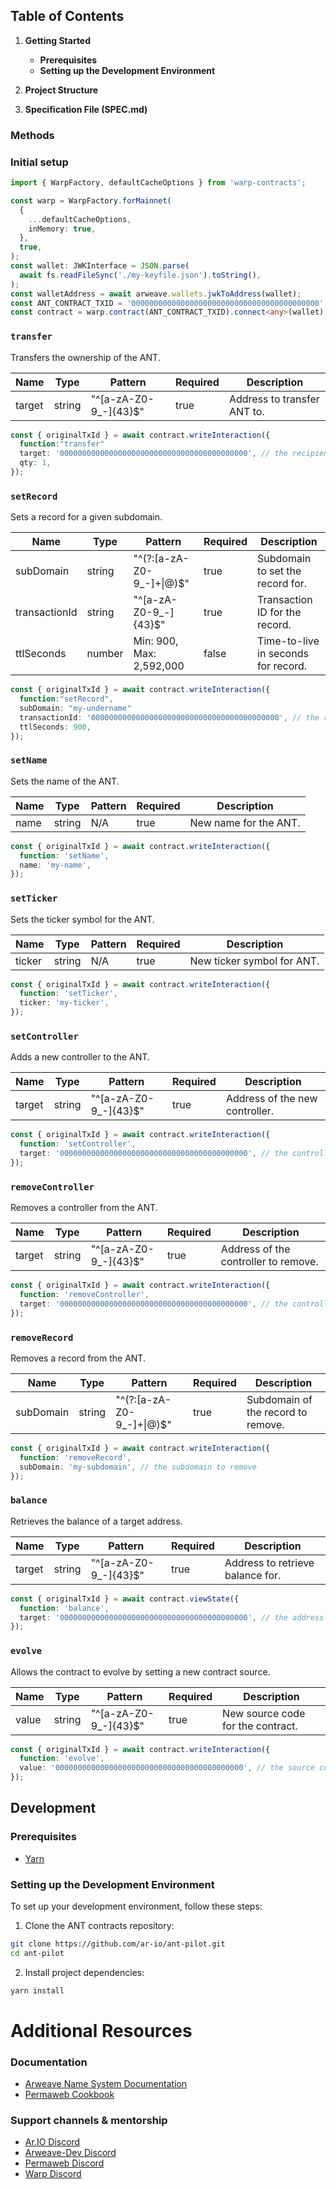 ## Table of Contents

1. **Getting Started**

   - **Prerequisites**
   - **Setting up the Development Environment**

2. **Project Structure**

3. **Specification File (SPEC.md)**

### Methods

### Initial setup

```typescript
import { WarpFactory, defaultCacheOptions } from 'warp-contracts';

const warp = WarpFactory.forMainnet(
  {
    ...defaultCacheOptions,
    inMemory: true,
  },
  true,
);
const wallet: JWKInterface = JSON.parse(
  await fs.readFileSync('./my-keyfile.json').toString(),
);
const walletAddress = await arweave.wallets.jwkToAddress(wallet);
const ANT_CONTRACT_TXID = '000000000000000000000000000000000000000000'; // your contract id here
const contract = warp.contract(ANT_CONTRACT_TXID).connect<any>(wallet);
```

### `transfer`

Transfers the ownership of the ANT.

| Name   | Type   | Pattern               | Required | Description                 |
| ------ | ------ | --------------------- | -------- | --------------------------- |
| target | string | "^[a-zA-Z0-9_-]{43}$" | true     | Address to transfer ANT to. |

```typescript
const { originalTxId } = await contract.writeInteraction({
  function:"transfer"
  target: '000000000000000000000000000000000000000000', // the recipient of the ANT contract
  qty: 1,
});
```

### `setRecord`

Sets a record for a given subdomain.

| Name          | Type   | Pattern                   | Required | Description                         |
| ------------- | ------ | ------------------------- | -------- | ----------------------------------- |
| subDomain     | string | "^(?:[a-zA-Z0-9_-]+\|@)$" | true     | Subdomain to set the record for.    |
| transactionId | string | "^[a-zA-Z0-9_-]{43}$"     | true     | Transaction ID for the record.      |
| ttlSeconds    | number | Min: 900, Max: 2,592,000  | false    | Time-to-live in seconds for record. |

```typescript
const { originalTxId } = await contract.writeInteraction({
  function:"setRecord",
  subDomain: "my-undername"
  transactionId: '000000000000000000000000000000000000000000', // the recipient of the ANT contract
  ttlSeconds: 900,
});
```

### `setName`

Sets the name of the ANT.

| Name | Type   | Pattern | Required | Description           |
| ---- | ------ | ------- | -------- | --------------------- |
| name | string | N/A     | true     | New name for the ANT. |

```typescript
const { originalTxId } = await contract.writeInteraction({
  function: 'setName',
  name: 'my-name',
});
```

### `setTicker`

Sets the ticker symbol for the ANT.

| Name   | Type   | Pattern | Required | Description                |
| ------ | ------ | ------- | -------- | -------------------------- |
| ticker | string | N/A     | true     | New ticker symbol for ANT. |

```typescript
const { originalTxId } = await contract.writeInteraction({
  function: 'setTicker',
  ticker: 'my-ticker',
});
```

### `setController`

Adds a new controller to the ANT.

| Name   | Type   | Pattern               | Required | Description                    |
| ------ | ------ | --------------------- | -------- | ------------------------------ |
| target | string | "^[a-zA-Z0-9_-]{43}$" | true     | Address of the new controller. |

```typescript
const { originalTxId } = await contract.writeInteraction({
  function: 'setController',
  target: '000000000000000000000000000000000000000000', // the controller to add
});
```

### `removeController`

Removes a controller from the ANT.

| Name   | Type   | Pattern               | Required | Description                          |
| ------ | ------ | --------------------- | -------- | ------------------------------------ |
| target | string | "^[a-zA-Z0-9_-]{43}$" | true     | Address of the controller to remove. |

```typescript
const { originalTxId } = await contract.writeInteraction({
  function: 'removeController',
  target: '000000000000000000000000000000000000000000', // the controller to remove
});
```

### `removeRecord`

Removes a record from the ANT.

| Name      | Type   | Pattern                   | Required | Description                        |
| --------- | ------ | ------------------------- | -------- | ---------------------------------- |
| subDomain | string | "^(?:[a-zA-Z0-9_-]+\|@)$" | true     | Subdomain of the record to remove. |

```typescript
const { originalTxId } = await contract.writeInteraction({
  function: 'removeRecord',
  subDomain: 'my-subdomain', // the subdomain to remove
});
```

### `balance`

Retrieves the balance of a target address.

| Name   | Type   | Pattern               | Required | Description                      |
| ------ | ------ | --------------------- | -------- | -------------------------------- |
| target | string | "^[a-zA-Z0-9_-]{43}$" | true     | Address to retrieve balance for. |

```typescript
const { originalTxId } = await contract.viewState({
  function: 'balance',
  target: '000000000000000000000000000000000000000000', // the address to view the balance of
});
```

### `evolve`

Allows the contract to evolve by setting a new contract source.

| Name  | Type   | Pattern               | Required | Description                       |
| ----- | ------ | --------------------- | -------- | --------------------------------- |
| value | string | "^[a-zA-Z0-9_-]{43}$" | true     | New source code for the contract. |

```typescript
const { originalTxId } = await contract.writeInteraction({
  function: 'evolve',
  value: '000000000000000000000000000000000000000000', // the source code transaction to use
});
```

## Development

### Prerequisites

- [Yarn]

### Setting up the Development Environment

To set up your development environment, follow these steps:

1. Clone the ANT contracts repository:

```bash
git clone https://github.com/ar-io/ant-pilot.git
cd ant-pilot
```

2. Install project dependencies:

```bash
yarn install
```

# Additional Resources

### Documentation

- [Arweave Name System Documentation]
- [Permaweb Cookbook]

### Support channels & mentorship

- [Ar.IO Discord]
- [Arweave-Dev Discord]
- [Permaweb Discord]
- [Warp Discord]

[Yarn]: (https://yarnpkg.com/)
[Ar.IO Discord]: (https://discord.gg/7aQMHyY5FF)
[Arweave-Dev Discord]: (https://discord.gg/VEfJVuuUfx)
[Permaweb Discord]: (https://discord.gg/NPgK8vpQkw)
[Warp Discord]: (https://discord.gg/8EvRD38dk5)
[Arweave Name System Documentation]: (https://ar.io/docs/arns/)
[Permaweb Cookbook]: (https://cookbook.arweave.dev/concepts/arns.html)

